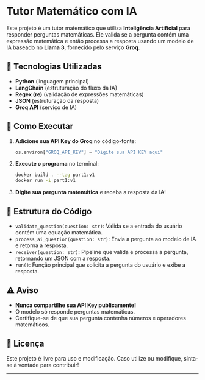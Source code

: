 # Tutor Matemático com IA

Este projeto é um tutor matemático que utiliza **Inteligência Artificial** para responder perguntas matemáticas. Ele valida se a pergunta contém uma expressão matemática e então processa a resposta usando um modelo de IA baseado no **Llama 3**, fornecido pelo serviço **Groq**.

## 📌 Tecnologias Utilizadas

- **Python** (linguagem principal)
- **LangChain** (estruturação do fluxo da IA)
- **Regex (re)** (validação de expressões matemáticas)
- **JSON** (estruturação da resposta)
- **Groq API** (serviço de IA)

## 🚀 Como Executar



1. **Adicione sua API Key do Groq** no código-fonte:
   ```python
   os.environ["GROQ_API_KEY"] = "Digite sua API KEY aqui"
   ```

2. **Execute o programa** no terminal:
   ```sh
   docker build . --tag part1:v1
   docker run -i part1:v1  
   ```

3. **Digite sua pergunta matemática** e receba a resposta da IA!

## 🔧 Estrutura do Código

- `validate_question(question: str)`: Valida se a entrada do usuário contém uma equação matemática.
- `process_ai_question(question: str)`: Envia a pergunta ao modelo de IA e retorna a resposta.
- `receiver(question: str)`: Pipeline que valida e processa a pergunta, retornando um JSON com a resposta.
- `run()`: Função principal que solicita a pergunta do usuário e exibe a resposta.

## ⚠️ Aviso

- **Nunca compartilhe sua API Key publicamente!**
- O modelo só responde perguntas matemáticas.
- Certifique-se de que sua pergunta contenha números e operadores matemáticos.

## 📄 Licença

Este projeto é livre para uso e modificação. Caso utilize ou modifique, sinta-se à vontade para contribuir!

---